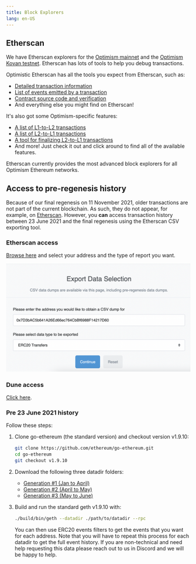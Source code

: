 ```yaml
---
title: Block Explorers
lang: en-US
---
```


## Etherscan

We have Etherscan explorers for the [Optimism mainnet](https://optimistic.etherscan.io) and the [Optimism Kovan testnet](https://kovan-optimistic.etherscan.io).
Etherscan has lots of tools to help you debug transactions.

Optimistic Etherscan has all the tools you expect from Etherscan, such as:
- [Detailed transaction information](https://optimistic.etherscan.io/tx/0x292423266d6da24126dc4e0e81890c22a67295cc8b1a987e71ad84748511452f)
- [List of events emitted by a transaction](https://optimistic.etherscan.io/tx/0x292423266d6da24126dc4e0e81890c22a67295cc8b1a987e71ad84748511452f#eventlog)
- [Contract source code and verification](https://optimistic.etherscan.io/address/0x420000000000000000000000000000000000000F#code)
- And everything else you might find on Etherscan!

It's also got some Optimism-specific features:
- [A list of L1-to-L2 transactions](https://optimistic.etherscan.io/txsEnqueued)
- [A list of L2-to-L1 transactions](https://optimistic.etherscan.io/txsExit)
- [A tool for finalizing L2-to-L1 transactions](https://optimistic.etherscan.io/messagerelayer)
- And more! Just check it out and click around to find all of the available features.

Etherscan currently provides the most advanced block explorers for all Optimism Ethereum networks.



## Access to pre-regenesis history

Because of our final regenesis on 11 November 2021, older transactions are not part of the current blockchain. 
As such, they do not appear, for example, on [Etherscan](https://optimistic.etherscan.io/).
However, you **can** access transaction history between 23 June 2021 and the final regenesis using the Etherscan CSV exporting tool.

### Etherscan access

[Browse here](https://optimistic.etherscan.io/exportDataMain) and select your address and the type of report you want.

![export data](../../assets/docs/useful-tools/explorers/export.png)


### Dune access

[Click here](https://dune.com/optimismpbc/OVM1.0-User-Address-Transactions).

<!--
If none of the Etherscan CSV files contains the information you need, you can use a query on [Dune Analytics](https://dune.xyz), similar to [this query](https://dune.xyz/queries/354886?addr=%5Cx25E1c58040f27ECF20BBd4ca83a09290326896B3).
You have to log on with a Dune account, but their free tier is sufficient.

```sql
SELECT * FROM optimism.transactions
WHERE "from"='{{addr}}' or "to"='{{addr}}'
LIMIT 100
```

Notes:
- Make sure to select the data source **Optimism (OVM 1.0)**
- This is how you specify parameters in Dune, `{{` followed by the parameter name and then `}}`. 
- Addresses are specified as `\x<hex address>` rather than `0x<hex address>`.  
- The limit is not required, but here to save resources
-->


### Pre 23 June 2021 history

Follow these steps:

1. Clone go-ethereum (the standard version) and checkout version v1.9.10:

   ```sh
   git clone https://github.com/ethereum/go-ethereum.git
   cd go-ethereum
   git checkout v1.9.10
   ```

1. Download the following three datadir folders:
   - [Generation #1 (Jan to April)](https://storage.googleapis.com/sequencer-datadirs/datadir-gen1.zip) 
   - [Generation #2 (April to May)](https://storage.googleapis.com/sequencer-datadirs/datadir-gen2.zip)
   - [Generation #3 (May to June)](https://storage.googleapis.com/sequencer-datadirs/datadir-gen3.zip)

1. Build and run the standard geth v1.9.10 with:

   ```sh
   ./build/bin/geth --datadir ./path/to/datadir --rpc
   ```

   You can then use ERC20 events filters to get the events that you want for each address. Note that you will have to repeat this process for each datadir to get the full event history.
   If you are non-technical and need help requesting this data please reach out to us in Discord and we will be happy to help.

